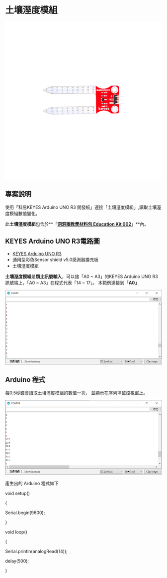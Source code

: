 # 土壤溼度模組

![](../../.gitbook/assets/0%20%2835%29.png)

## 專案說明

使用「科易KEYES Arduino UNO R3 開發板」連接「土壤溼度模組」,讀取土壤溼度模組數值變化。

此**土壤溼度模組**包含於**「**[洞洞兩教學材料包 Education Kit 002](https://www.robotkingdom.com.tw/product/rk-education-kit-002/)**」**內。

## KEYES Arduino UNO R3電路圖

* [KEYES Arduino UNO R3](https://www.robotkingdom.com.tw/product/keyes-uno-r3/)
* 通用型彩色Sensor shield v5.0感測器擴充板
* 土壤溼度模組

**土壤溼度模組**是**類比訊號輸入**，可以接「A0 ~ A3」的KEYES Arduino UNO R3訊號端上，「A0 ~ A3」在程式代表「14 ~ 17」。 本範例連接到「**A0」**

![](../../.gitbook/assets/1%20%281%29.png)

## Arduino 程式

每0.5秒鐘會讀取土壤溼度模組的數值一次， 並顯示在序列埠監控視窗上。

![](../../.gitbook/assets/2%20%2813%29.png)

產生出的 Arduino 程式如下

void setup\(\)

{

 Serial.begin\(9600\);

}

void loop\(\)

{

 Serial.println\(analogRead\(14\)\);

 delay\(500\);

}

